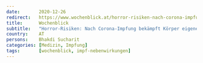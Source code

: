 ```yaml
---
date:       2020-12-26
redirect:   https://www.wochenblick.at/horror-risiken-nach-corona-impfung-bekaempft-koerper-eigene-zellen/
title:      Wochenblick
subtitle:   "Horror-Risiken: Nach Corona-Impfung bekämpft Körper eigene Zellen"
country:    AT
persons:    Bhakdi Sucharit
categories: [Medizin, Impfung]
tags:       [wochenblick, impf-nebenwirkungen]
---
```

